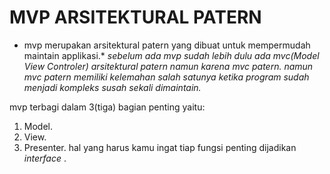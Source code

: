 # MVP ARSITEKTURAL PATERN
* mvp merupakan arsitektural patern yang dibuat untuk mempermudah maintain applikasi.* 
*sebelum ada mvp sudah lebih dulu ada mvc(Model View Controler) arsitektural patern namun karena mvc patern.*
*namun mvc patern memiliki kelemahan salah satunya ketika program sudah menjadi kompleks susah sekali dimaintain.*

mvp terbagi dalam 3(tiga) bagian penting yaitu:
1. Model.
2. View.
3. Presenter.
hal yang harus kamu ingat tiap fungsi penting dijadikan _interface_ .

